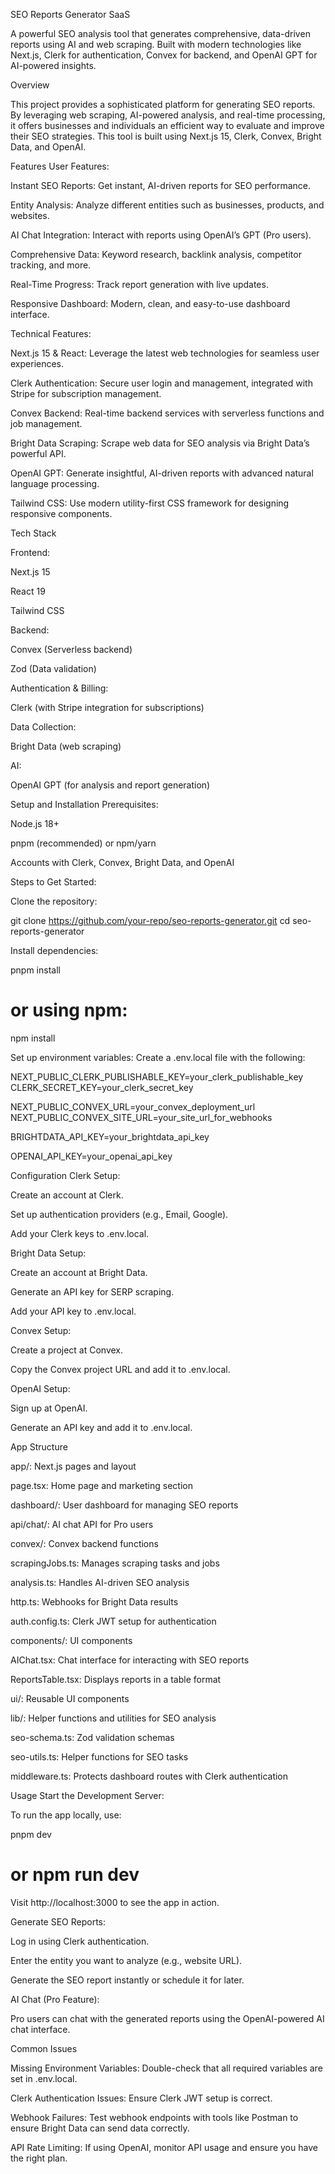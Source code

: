SEO Reports Generator SaaS

A powerful SEO analysis tool that generates comprehensive, data-driven reports using AI and web scraping. Built with modern technologies like Next.js, Clerk for authentication, Convex for backend, and OpenAI GPT for AI-powered insights.


Overview

This project provides a sophisticated platform for generating SEO reports. By leveraging web scraping, AI-powered analysis, and real-time processing, it offers businesses and individuals an efficient way to evaluate and improve their SEO strategies. This tool is built using Next.js 15, Clerk, Convex, Bright Data, and OpenAI.

Features
User Features:

Instant SEO Reports: Get instant, AI-driven reports for SEO performance.

Entity Analysis: Analyze different entities such as businesses, products, and websites.

AI Chat Integration: Interact with reports using OpenAI’s GPT (Pro users).

Comprehensive Data: Keyword research, backlink analysis, competitor tracking, and more.

Real-Time Progress: Track report generation with live updates.

Responsive Dashboard: Modern, clean, and easy-to-use dashboard interface.

Technical Features:

Next.js 15 & React: Leverage the latest web technologies for seamless user experiences.

Clerk Authentication: Secure user login and management, integrated with Stripe for subscription management.

Convex Backend: Real-time backend services with serverless functions and job management.

Bright Data Scraping: Scrape web data for SEO analysis via Bright Data’s powerful API.

OpenAI GPT: Generate insightful, AI-driven reports with advanced natural language processing.

Tailwind CSS: Use modern utility-first CSS framework for designing responsive components.

Tech Stack

Frontend:

Next.js 15

React 19

Tailwind CSS

Backend:

Convex (Serverless backend)

Zod (Data validation)

Authentication & Billing:

Clerk (with Stripe integration for subscriptions)

Data Collection:

Bright Data (web scraping)

AI:

OpenAI GPT (for analysis and report generation)

Setup and Installation
Prerequisites:

Node.js 18+

pnpm (recommended) or npm/yarn

Accounts with Clerk, Convex, Bright Data, and OpenAI

Steps to Get Started:

Clone the repository:

git clone https://github.com/your-repo/seo-reports-generator.git
cd seo-reports-generator


Install dependencies:

pnpm install
# or using npm:
npm install


Set up environment variables:
Create a .env.local file with the following:

NEXT_PUBLIC_CLERK_PUBLISHABLE_KEY=your_clerk_publishable_key
CLERK_SECRET_KEY=your_clerk_secret_key

NEXT_PUBLIC_CONVEX_URL=your_convex_deployment_url
NEXT_PUBLIC_CONVEX_SITE_URL=your_site_url_for_webhooks

BRIGHTDATA_API_KEY=your_brightdata_api_key

OPENAI_API_KEY=your_openai_api_key

Configuration
Clerk Setup:

Create an account at Clerk.

Set up authentication providers (e.g., Email, Google).

Add your Clerk keys to .env.local.

Bright Data Setup:

Create an account at Bright Data.

Generate an API key for SERP scraping.

Add your API key to .env.local.

Convex Setup:

Create a project at Convex.

Copy the Convex project URL and add it to .env.local.

OpenAI Setup:

Sign up at OpenAI.

Generate an API key and add it to .env.local.

App Structure

app/: Next.js pages and layout

page.tsx: Home page and marketing section

dashboard/: User dashboard for managing SEO reports

api/chat/: AI chat API for Pro users

convex/: Convex backend functions

scrapingJobs.ts: Manages scraping tasks and jobs

analysis.ts: Handles AI-driven SEO analysis

http.ts: Webhooks for Bright Data results

auth.config.ts: Clerk JWT setup for authentication

components/: UI components

AIChat.tsx: Chat interface for interacting with SEO reports

ReportsTable.tsx: Displays reports in a table format

ui/: Reusable UI components

lib/: Helper functions and utilities for SEO analysis

seo-schema.ts: Zod validation schemas

seo-utils.ts: Helper functions for SEO tasks

middleware.ts: Protects dashboard routes with Clerk authentication

Usage
Start the Development Server:

To run the app locally, use:

pnpm dev
# or npm run dev


Visit http://localhost:3000 to see the app in action.

Generate SEO Reports:

Log in using Clerk authentication.

Enter the entity you want to analyze (e.g., website URL).

Generate the SEO report instantly or schedule it for later.

AI Chat (Pro Feature):

Pro users can chat with the generated reports using the OpenAI-powered AI chat interface.

Common Issues

Missing Environment Variables: Double-check that all required variables are set in .env.local.

Clerk Authentication Issues: Ensure Clerk JWT setup is correct.

Webhook Failures: Test webhook endpoints with tools like Postman to ensure Bright Data can send data correctly.

API Rate Limiting: If using OpenAI, monitor API usage and ensure you have the right plan.



